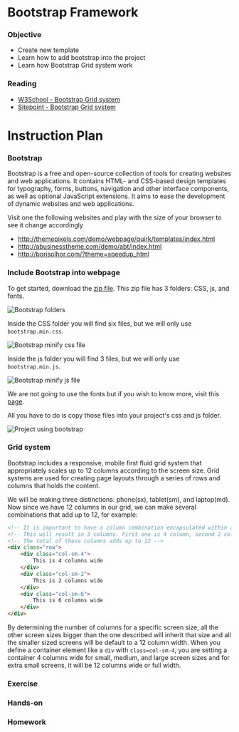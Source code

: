 # Bootstrap Framework

### Objective

* Create new template
* Learn how to add bootstrap into the project
* Learn how Bootstrap Grid system work

### Reading

* [W3School - Bootstrap Grid system](http://www.w3schools.com/bootstrap/bootstrap_grid_system.asp)
* [Sitepoint - Bootstrap Grid system](http://www.sitepoint.com/understanding-bootstrap-grid-system/)

#  Instruction Plan

### Bootstrap

Bootstrap is a free and open-source collection of tools for creating websites and web applications. It contains HTML- and CSS-based design templates for typography, forms, buttons, navigation and other interface components, as well as optional JavaScript extensions. It aims to ease the development of dynamic websites and web applications.

Visit one the following websites and play with the size of your browser to see it change accordingly 

* http://themepixels.com/demo/webpage/quirk/templates/index.html
* http://abusinesstheme.com/demo/abt/index.html
* http://borisolhor.com/?theme=speedup_html


### Include Bootstrap into webpage

To get started, download the [zip file](https://github.com/twbs/bootstrap/releases/download/v3.3.5/bootstrap-3.3.5-dist.zip). This zip file has 3 folders: CSS, js, and fonts.

![Bootstrap folders](../images/13/bootstrap-folders.jpg)

Inside the CSS folder you will find six files, but we will only use `bootstrap.min.css`.

![Bootstrap minify css file](../images/13/bootstrap-min-css.jpg)

Inside the js folder you will find 3 files, but we will only use `bootstrap.min.js`.

![Bootstrap minify js file](../images/13/bootstrap-min-js.jpg)

We are not going to use the fonts but if you wish to know more, visit this [page](http://getbootstrap.com/components/#glyphicons).

All you have to do is copy those files into your project's css and js folder.

![Project using bootstrap](../images/13/project-bootstrap.jpg)

### Grid system

Bootstrap includes a responsive, mobile first fluid grid system that appropriately scales up to 12 columns according to the screen size. Grid systems are used for creating page layouts through a series of rows and columns that holds the content.

We will be making three distinctions: phone(sx), tablet(sm), and laptop(md). Now since we have 12 columns in our grid, we can make several combinations that add up to 12, for example:

```html
<!-- It is important to have a column combination encapsulated within a row to perform well -->
<!-- This will result in 3 columns. First one is 4 column, second 2 column, and third 6 column wide -->
<!-- The total of these columns adds up to 12 -->
<div class="row">
    <div class="col-sm-4">
        This is 4 columns wide
    </div>
    <div class="col-sm-2">
        This is 2 columns wide
    </div>
    <div class="col-sm-6">
        This is 6 columns wide
    </div>
</div>
```

By determining the number of columns for a specific screen size, all the other screen sizes bigger than the one described will inherit that size and all the smaller sized screens will be default to a 12 column width. When you define a container element like a `div` with `class=col-sm-4`, you are setting a container 4 columns wide for small, medium, and large screen sizes and for extra small screens, it will be 12 columns wide or full width.

### Exercise

### Hands-on

### Homework
